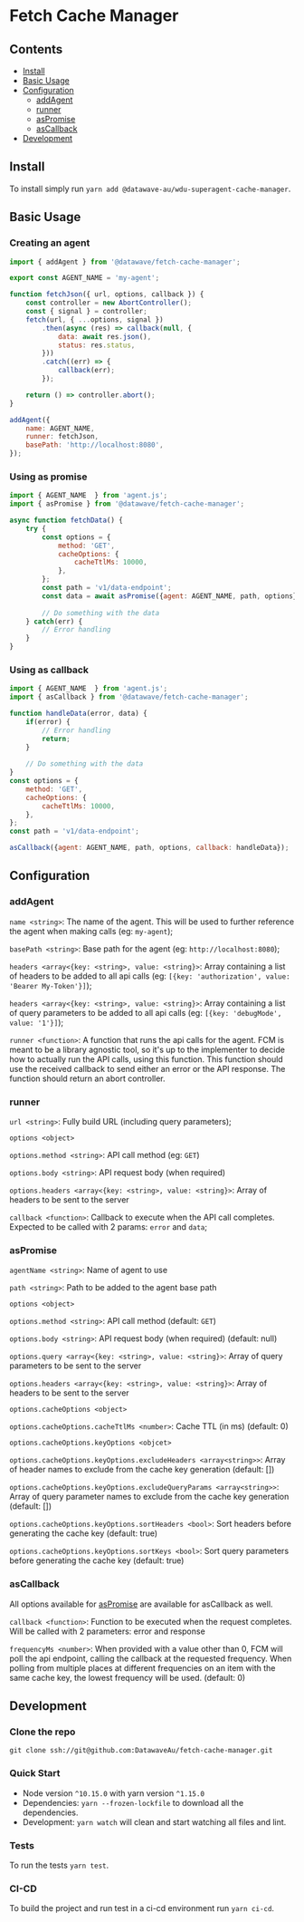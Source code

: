 # Fetch Cache Manager

## Contents
* [Install](#install)
* [Basic Usage](#basic-usage)
* [Configuration](#configuration)
  * [addAgent](#addagent)
  * [runner](#runner)
  * [asPromise](#aspromise)
  * [asCallback](#ascallback)
* [Development](#development)

## Install
To install simply run `yarn add @datawave-au/wdu-superagent-cache-manager`.

## Basic Usage

### Creating an agent
```javascript
import { addAgent } from '@datawave/fetch-cache-manager';

export const AGENT_NAME = 'my-agent';

function fetchJson({ url, options, callback }) {
    const controller = new AbortController();
    const { signal } = controller;
    fetch(url, { ...options, signal })
        .then(async (res) => callback(null, {
            data: await res.json(),
            status: res.status,
        }))
        .catch((err) => {
            callback(err);
        });

    return () => controller.abort();
}

addAgent({
    name: AGENT_NAME,
    runner: fetchJson,
    basePath: 'http://localhost:8080',
});
```

### Using as promise
```javascript
import { AGENT_NAME  } from 'agent.js';
import { asPromise } from '@datawave/fetch-cache-manager';

async function fetchData() {
    try {
        const options = {
            method: 'GET',
            cacheOptions: {
                cacheTtlMs: 10000,
            },
        };
        const path = 'v1/data-endpoint';    
        const data = await asPromise({agent: AGENT_NAME, path, options});
        
        // Do something with the data
    } catch(err) {
        // Error handling
    }    
}
```

### Using as callback
```javascript
import { AGENT_NAME  } from 'agent.js';
import { asCallback } from '@datawave/fetch-cache-manager';

function handleData(error, data) {
    if(error) {
        // Error handling
        return;
    }
    
    // Do something with the data
}
const options = {
    method: 'GET',
    cacheOptions: {
        cacheTtlMs: 10000,
    },
};
const path = 'v1/data-endpoint';

asCallback({agent: AGENT_NAME, path, options, callback: handleData});
```

## Configuration
### addAgent
`name <string>`: The name of the agent. This will be used to further reference the agent when making calls (eg: `my-agent`);

`basePath <string>`: Base path for the agent (eg: `http://localhost:8080`);

`headers <array<{key: <string>, value: <string}>`: Array containing a list of headers to be added to all api calls (eg: `[{key: 'authorization', value: 'Bearer My-Token'}]`);

`headers <array<{key: <string>, value: <string}>`: Array containing a list of query parameters to be added to all api calls (eg: `[{key: 'debugMode', value: '1'}]`);

`runner <function>`: A function that runs the api calls for the agent. FCM is meant to be a library agnostic tool, so it's up to the implementer to decide how to actually run the API calls, using this function.
This function should use the received callback to send either an error or the API response. The function should return an abort controller.

### runner
`url <string>`: Fully build URL (including query parameters);

`options <object>`

`options.method <string>`: API call method (eg: `GET`)

`options.body <string>`: API request body (when required)

`options.headers <array<{key: <string>, value: <string}>`: Array of headers to be sent to the server

`callback <function>`: Callback to execute when the API call completes. Expected to be called with 2 params: `error` and `data`;

### asPromise
`agentName <string>`: Name of agent to use

`path <string>`: Path to be added to the agent base path

`options <object>`

`options.method <string>`: API call method (default: `GET`)

`options.body <string>`: API request body (when required)  (default: null)

`options.query <array<{key: <string>, value: <string}>`: Array of query parameters  to be sent to the server

`options.headers <array<{key: <string>, value: <string}>`: Array of headers to be sent to the server

`options.cacheOptions <object>`

`options.cacheOptions.cacheTtlMs <number>`: Cache TTL (in ms) (default: 0)

`options.cacheOptions.keyOptions <objcet>`

`options.cacheOptions.keyOptions.excludeHeaders <array<string>>`: Array of header names to exclude from the cache key generation (default: [])

`options.cacheOptions.keyOptions.excludeQueryParams <array<string>>`: Array of query parameter names to exclude from the cache key generation  (default: [])

`options.cacheOptions.keyOptions.sortHeaders <bool>`: Sort headers before generating the cache key (default: true)

`options.cacheOptions.keyOptions.sortKeys <bool>`: Sort query parameters before generating the cache key (default: true)

### asCallback

All options available for [asPromise](#aspromise) are available for asCallback as well.

`callback <function>`: Function to be executed when the request completes. Will be called with 2 parameters: error and response

`frequencyMs <number>`: When provided with a value other than 0, FCM will poll the api endpoint, calling the callback at the requested frequency. When polling from multiple places at different frequencies on an item with the same cache key, the lowest frequency will be used. (default: 0)

## Development
### Clone the repo
`git clone ssh://git@github.com:DatawaveAu/fetch-cache-manager.git`

### Quick Start
* Node version `^10.15.0` with yarn version `^1.15.0`
* Dependencies: `yarn --frozen-lockfile` to download all the dependencies.
* Development: `yarn watch` will clean and start watching all files and lint.

### Tests
To run the tests `yarn test`.

### CI-CD
To build the project and run test in a ci-cd environment run `yarn ci-cd`.
